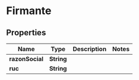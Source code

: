 # Firmante

## Properties
Name | Type | Description | Notes
------------ | ------------- | ------------- | -------------
**razonSocial** | **String** |  | 
**ruc** | **String** |  | 
